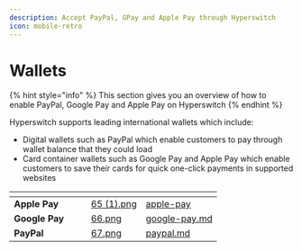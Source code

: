 ```yaml
---
description: Accept PayPal, GPay and Apple Pay through Hyperswitch
icon: mobile-retro
---
```


# Wallets

{% hint style="info" %}
This section gives you an overview of how to enable PayPal, Google Pay and Apple Pay on Hyperswitch
{% endhint %}

Hyperswitch supports leading international wallets which include:

* Digital wallets such as PayPal which enable customers to pay through wallet balance that they could load
* Card container wallets such as Google Pay and Apple Pay which enable customers to save their cards for quick one-click payments in supported websites

<table data-view="cards"><thead><tr><th></th><th></th><th></th><th data-hidden data-card-cover data-type="files"></th><th data-hidden data-card-target data-type="content-ref"></th></tr></thead><tbody><tr><td><strong>Apple Pay</strong></td><td></td><td></td><td><a href="../../../../../.gitbook/assets/65 (1).png">65 (1).png</a></td><td><a href="apple-pay/">apple-pay</a></td></tr><tr><td><strong>Google Pay</strong></td><td></td><td></td><td><a href="../../../../../.gitbook/assets/66.png">66.png</a></td><td><a href="google-pay.md">google-pay.md</a></td></tr><tr><td><strong>PayPal</strong></td><td></td><td></td><td><a href="../../../../../.gitbook/assets/67.png">67.png</a></td><td><a href="paypal.md">paypal.md</a></td></tr></tbody></table>
